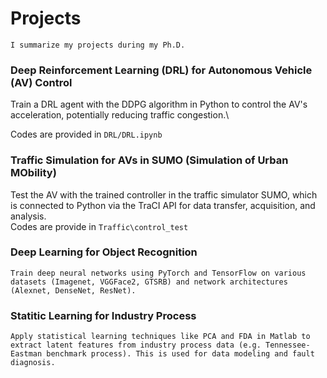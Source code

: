 # Projects
`I summarize my projects during my Ph.D.`

### Deep Reinforcement Learning (DRL) for Autonomous Vehicle (AV) Control
Train a DRL agent with the DDPG algorithm in Python to control the AV's acceleration, potentially reducing traffic congestion.\

Codes are provided in 
`DRL/DRL.ipynb`

### Traffic Simulation for AVs in SUMO (Simulation of Urban MObility)
Test the AV with the trained controller in the traffic simulator SUMO, which is connected to Python via the TraCI API for data transfer, acquisition, and analysis. \
Codes are provide in
`Traffic\control_test`

### Deep Learning for Object Recognition
`Train deep neural networks using PyTorch and TensorFlow on various datasets (Imagenet, VGGFace2, GTSRB) and network architectures (Alexnet, DenseNet, ResNet).`

### Statitic Learning for Industry Process
`Apply statistical learning techniques like PCA and FDA in Matlab to extract latent features from industry process data (e.g. Tennessee-Eastman benchmark process). This is used for data modeling and fault diagnosis.`

